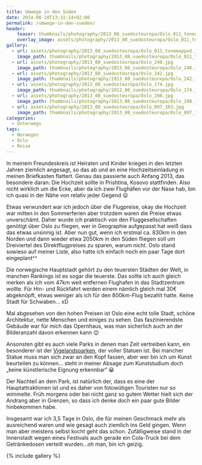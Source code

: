 ```yaml
---
title: Umwege in den Süden
date: 2014-08-10T13:31:14+02:00
permalink: /umwege-in-den-sueden/
header:
    teaser: thumbnails/photography/2013_08_suedosteuropa/Oslo_011_tonemapped.jpg
    overlay_image: assets/photography/2013_08_suedosteuropa/Oslo_011_tonemapped.jpg
gallery:
  - url: assets/photography/2013_08_suedosteuropa/Oslo_011_tonemapped.jpg
    image_path: thumbnails/photography/2013_08_suedosteuropa/Oslo_011_tonemapped.jpg
  - url: assets/photography/2013_08_suedosteuropa/Oslo_240.jpg
    image_path: thumbnails/photography/2013_08_suedosteuropa/Oslo_240.jpg
  - url: assets/photography/2013_08_suedosteuropa/Oslo_242.jpg
    image_path: thumbnails/photography/2013_08_suedosteuropa/Oslo_242.jpg
  - url: assets/photography/2013_08_suedosteuropa/Oslo_174.jpg
    image_path: thumbnails/photography/2013_08_suedosteuropa/Oslo_174.jpg
  - url: assets/photography/2013_08_suedosteuropa/Oslo_198.jpg
    image_path: thumbnails/photography/2013_08_suedosteuropa/Oslo_198.jpg
  - url: assets/photography/2013_08_suedosteuropa/Oslo_097_103.jpg
    image_path: thumbnails/photography/2013_08_suedosteuropa/Oslo_097_103.jpg
categories:
  - Unterwegs
tags:
  - Norwegen
  - Oslo
  - Reise
---
```


In meinem Freundeskreis ist Heiraten und Kinder kriegen in den letzten Jahren ziemlich angesagt, 
so das ab und an eine Hochzeitseinladung in meinen Briefkasten flattert. Genau das passierte auch Anfang 2013, das besondere daran: 
Die Hochzeit sollte in Prishtina, Kosovo stattfinden. Also nicht wirklich um die Ecke, aber da ich zwei Flughäfen vor der Nase hab, 
bin ich quasi in der Nähe von relativ jeder Gegend 😛

Etwas verwundert war ich jedoch über die Flugpreise, okay die Hochzeit war mitten in den Sommerferien aber trotzdem waren die Preise etwas unverschämt. 
Daher wurde ich praktisch von den Fluggesellschaften genötigt über Oslo zu fliegen, wer in Geographie aufgepasst hat weiß dass das etwas unsinnig ist. 
Aber nun gut, wenn ich erstmal ca. 830km in den Norden und dann wieder etwa 2050km in den Süden fliegen soll um Dreiviertel des Direktflugpreises zu sparen, 
warum nicht. Oslo stand sowieso auf meiner Liste, also hatte ich einfach noch ein paar Tage dort eingeplant^^

Die norwegische Hauptstadt gehört zu den teuersten Städten der Welt, in manchen Rankings ist es sogar die teuerste. 
Das sollte ich auch gleich merken als ich vom 47km weit entfernen Flughafen in das Stadtzentrum wollte. 
Für Hin- und Rückfahrt werden einem nämlich gleich mal 30€ abgeknöpft, etwas weniger als ich für den 800km-Flug bezahlt hatte. 
Keine Stadt für Schwaben… xD

Mal abgesehen von den hohen Preisen ist Oslo eine echt tolle Stadt, schöne Architektur, nette Menschen und einiges zu sehen. 
Das faszinierendste Gebäude war für mich das Opernhaus, was man sicherlich auch an der Bilderanzahl davon erkennen kann 😉

Ansonsten gibt es auch viele Parks in denen man Zeit vertreiben kann, 
ein besonderer ist der [Vigelandsparken](http://www.visitnorway.com/de/reiseziele/ostnorwegen/oslo/aktivitaten-in-oslo/attraktionen-in-oslo/vigeland-skulpturenpark/), 
der voller Statuen ist. Bei mancher Statue muss man sich zwar an den Kopf fassen, aber wer bin ich um Kunst beurteilen zu können…
steht in meiner Absage zum Kunststudium doch „keine künstlerische Eignung erkennbar“ 😀

Der Nachteil an dem Park, ist natürlich der, dass es eine der Hauptattraktionen ist und es daher von fotowütigen Touristen nur so wimmelte. 
Früh morgens oder bei nicht ganz so gutem Wetter hielt sich der Andrang aber in Grenzen, so dass ich denke doch ein paar gute Bilder hinbekommen habe.

Insgesamt war ich 3,5 Tage in Oslo, die für meinen Geschmack mehr als ausreichend waren und wie gesagt auch ziemlich ins Geld gingen. 
Wenn man aber meistens selbst kocht geht das schon. Zufälligweise stand in der Innenstadt wegen eines Festivals auch gerade 
ein Cola-Truck bei dem Getränkedosen verteilt wurden…oh man, bin ich geizig.

{% include gallery %}